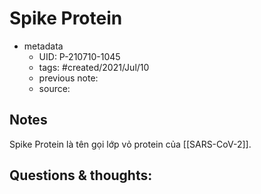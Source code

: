 # Spike Protein

- metadata
	- UID: P-210710-1045
	- tags: #created/2021/Jul/10
	- previous note: 
	- source: 

## Notes
Spike Protein là tên gọi lớp vỏ protein của [[SARS-CoV-2]].
## Questions & thoughts:

